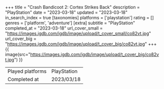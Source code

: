 +++
title = "Crash Bandicoot 2: Cortex Strikes Back"
description = "PlayStation"
date = "2023-03-18"
updated = "2023-03-18"
in_search_index = true
[taxonomies]
platforms = ['playstation']
rating = []
genres = ['platform', 'adventure']
[extra]
subtitle = "PlayStation"
completed_at = "2023-03-18"
url_cover_small = "https://images.igdb.com/igdb/image/upload/t_cover_small/co82vt.jpg"
url_cover_big = "https://images.igdb.com/igdb/image/upload/t_cover_big/co82vt.jpg"
+++
{{ image(src="https://images.igdb.com/igdb/image/upload/t_cover_big/co82vt.jpg") }}

|              |            |
| ------------ | ---------- |
| Played platforms    | PlayStation |
| Completed at | 2023/03/18 |


